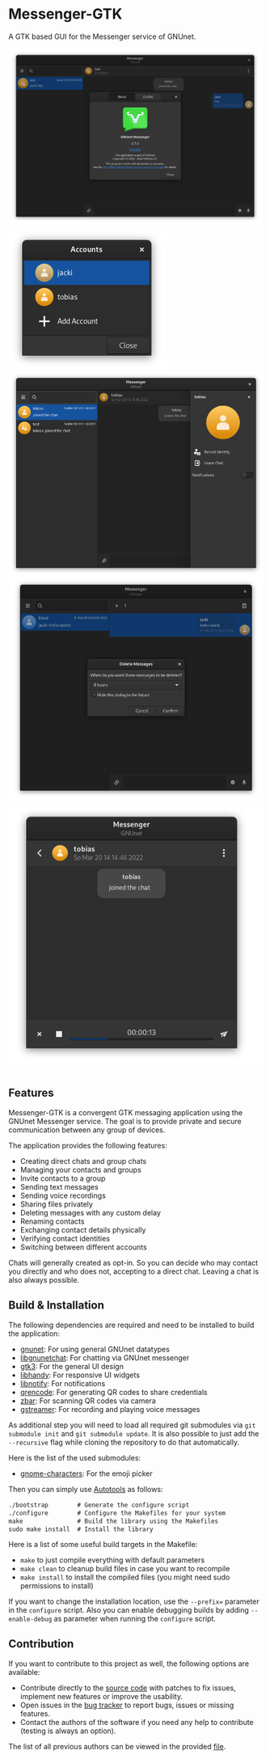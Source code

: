 # Messenger-GTK

A GTK based GUI for the Messenger service of GNUnet.

![Screenshot of the about page](screenshots/about-page.png "The GNUnet messenger application")
![Screenshot of the account selection](screenshots/account-selection.png "Select an account")
![Screenshot of the contact information view](screenshots/contact-info.png "Look at contact information")
![Screenshot of the delete messages dialog](screenshots/delete-messages.png "Delete messages with a custom delay")
![Screenshot of the voice recording preview](screenshots/voice-recording.png "Listen to the preview of voice recordings before sending")

## Features

Messenger-GTK is a convergent GTK messaging application using the GNUnet Messenger service. The goal is to provide private and secure communication between any group of devices.

The application provides the following features:

 - Creating direct chats and group chats
 - Managing your contacts and groups
 - Invite contacts to a group
 - Sending text messages
 - Sending voice recordings
 - Sharing files privately
 - Deleting messages with any custom delay
 - Renaming contacts
 - Exchanging contact details physically
 - Verifying contact identities
 - Switching between different accounts

Chats will generally created as opt-in. So you can decide who may contact you directly and who does not, accepting to a direct chat. Leaving a chat is also always possible.

## Build & Installation

The following dependencies are required and need to be installed to build the application:

 - [gnunet](https://git.gnunet.org/gnunet.git/): For using general GNUnet datatypes
 - [libgnunetchat](https://git.gnunet.org/libgnunetchat.git/): For chatting via GNUnet messenger
 - [gtk3](https://gitlab.gnome.org/GNOME/gtk): For the general UI design
 - [libhandy](https://gitlab.gnome.org/GNOME/libhandy): For responsive UI widgets
 - [libnotify](https://gitlab.gnome.org/GNOME/libnotify): For notifications
 - [qrencode](https://github.com/fukuchi/libqrencode): For generating QR codes to share credentials
 - [zbar](https://github.com/mchehab/zbar): For scanning QR codes via camera
 - [gstreamer](https://gitlab.freedesktop.org/gstreamer): For recording and playing voice messages

As additional step you will need to load all required git submodules via `git submodule init` and `git submodule update`. It is also possible to just add the `--recursive` flag while cloning the repository to do that automatically.

Here is the list of the used submodules:

 - [gnome-characters](https://gitlab.gnome.org/GNOME/gnome-characters): For the emoji picker

Then you can simply use [Autotools](https://www.gnu.org/software/automake/) as follows:
```
./bootstrap        # Generate the configure script
./configure        # Configure the Makefiles for your system
make               # Build the library using the Makefiles
sudo make install  # Install the library
```

Here is a list of some useful build targets in the Makefile:

 - `make` to just compile everything with default parameters
 - `make clean` to cleanup build files in case you want to recompile
 - `make install` to install the compiled files (you might need sudo permissions to install)

If you want to change the installation location, use the `--prefix=` parameter in the `configure` script. Also you can enable debugging builds by adding `--enable-debug` as parameter when running the `configure` script.

## Contribution

If you want to contribute to this project as well, the following options are available:

 * Contribute directly to the [source code](https://git.gnunet.org/messenger-gtk.git/) with patches to fix issues, implement new features or improve the usability.
 * Open issues in the [bug tracker](https://bugs.gnunet.org/bug_report_page.php) to report bugs, issues or missing features.
 * Contact the authors of the software if you need any help to contribute (testing is always an option).

The list of all previous authors can be viewed in the provided [file](AUTHORS).
